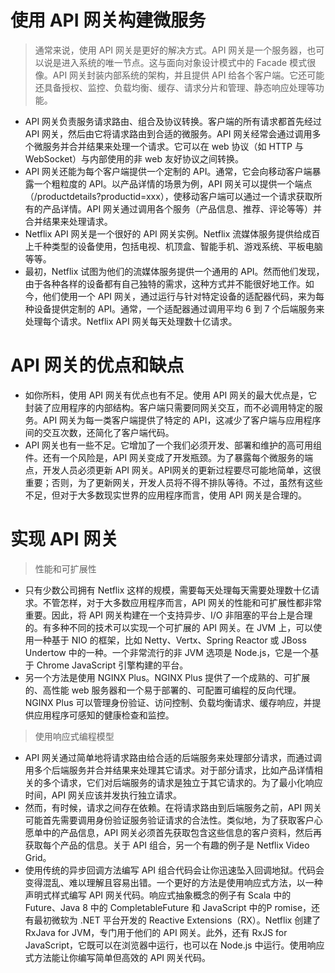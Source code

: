 # 使用 API 网关构建微服务

> 通常来说，使用 API 网关是更好的解决方式。API 网关是一个服务器，也可以说是进入系统的唯一节点。这与面向对象设计模式中的 Facade 模式很像。API 网关封装内部系统的架构，并且提供 API 给各个客户端。它还可能还具备授权、监控、负载均衡、缓存、请求分片和管理、静态响应处理等功能。


* API 网关负责服务请求路由、组合及协议转换。客户端的所有请求都首先经过 API 网关，然后由它将请求路由到合适的微服务。API 网关经常会通过调用多个微服务并合并结果来处理一个请求。它可以在 web 协议（如 HTTP 与 WebSocket）与内部使用的非 web 友好协议之间转换。
* API 网关还能为每个客户端提供一个定制的 API。通常，它会向移动客户端暴露一个粗粒度的 API。以产品详情的场景为例，API 网关可以提供一个端点（/productdetails?productid=xxx），使移动客户端可以通过一个请求获取所有的产品详情。API 网关通过调用各个服务（产品信息、推荐、评论等等）并合并结果来处理请求。
* Netflix API 网关是一个很好的 API 网关实例。Netflix 流媒体服务提供给成百上千种类型的设备使用，包括电视、机顶盒、智能手机、游戏系统、平板电脑等等。
* 最初，Netflix 试图为他们的流媒体服务提供一个通用的 API。然而他们发现，由于各种各样的设备都有自己独特的需求，这种方式并不能很好地工作。如今，他们使用一个 API 网关，通过运行与针对特定设备的适配器代码，来为每种设备提供定制的 API。通常，一个适配器通过调用平均 6 到 7 个后端服务来处理每个请求。Netflix API 网关每天处理数十亿请求。


# API 网关的优点和缺点

* 如你所料，使用 API 网关有优点也有不足。使用 API 网关的最大优点是，它封装了应用程序的内部结构。客户端只需要同网关交互，而不必调用特定的服务。API 网关为每一类客户端提供了特定的 API，这减少了客户端与应用程序间的交互次数，还简化了客户端代码。
* API 网关也有一些不足。它增加了一个我们必须开发、部署和维护的高可用组件。还有一个风险是，API 网关变成了开发瓶颈。为了暴露每个微服务的端点，开发人员必须更新 API 网关。API网关的更新过程要尽可能地简单，这很重要；否则，为了更新网关，开发人员将不得不排队等待。不过，虽然有这些不足，但对于大多数现实世界的应用程序而言，使用 API 网关是合理的。

# 实现 API 网关

> 性能和可扩展性

* 只有少数公司拥有 Netflix 这样的规模，需要每天处理每天需要处理数十亿请求。不管怎样，对于大多数应用程序而言，API 网关的性能和可扩展性都非常重要。因此，将 API 网关构建在一个支持异步、I/O 非阻塞的平台上是合理的。有多种不同的技术可以实现一个可扩展的 API 网关。在 JVM 上，可以使用一种基于 NIO 的框架，比如 Netty、Vertx、Spring Reactor 或 JBoss Undertow 中的一种。一个非常流行的非 JVM 选项是 Node.js，它是一个基于 Chrome JavaScript 引擎构建的平台。
* 另一个方法是使用 NGINX Plus。NGINX Plus 提供了一个成熟的、可扩展的、高性能 web 服务器和一个易于部署的、可配置可编程的反向代理。NGINX Plus 可以管理身份验证、访问控制、负载均衡请求、缓存响应，并提供应用程序可感知的健康检查和监控。

> 使用响应式编程模型

* API 网关通过简单地将请求路由给合适的后端服务来处理部分请求，而通过调用多个后端服务并合并结果来处理其它请求。对于部分请求，比如产品详情相关的多个请求，它们对后端服务的请求是独立于其它请求的。为了最小化响应时间，API 网关应该并发执行独立请求。
* 然而，有时候，请求之间存在依赖。在将请求路由到后端服务之前，API 网关可能首先需要调用身份验证服务验证请求的合法性。类似地，为了获取客户心愿单中的产品信息，API 网关必须首先获取包含这些信息的客户资料，然后再获取每个产品的信息。关于 API 组合，另一个有趣的例子是 Netflix Video Grid。
* 使用传统的异步回调方法编写 API 组合代码会让你迅速坠入回调地狱。代码会变得混乱、难以理解且容易出错。一个更好的方法是使用响应式方法，以一种声明式样式编写 API 网关代码。响应式抽象概念的例子有 Scala 中的 Future、Java 8 中的 CompletableFuture 和 JavaScript 中的P romise，还有最初微软为 .NET 平台开发的 Reactive Extensions（RX）。Netflix 创建了 RxJava for JVM，专门用于他们的 API 网关。此外，还有 RxJS for JavaScript，它既可以在浏览器中运行，也可以在 Node.js 中运行。使用响应式方法能让你编写简单但高效的 API 网关代码。















